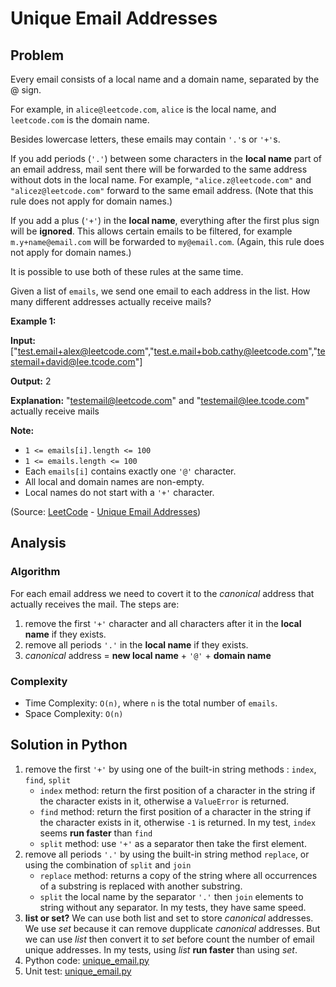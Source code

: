 # Unique Email Addresses

## Problem

Every email consists of a local name and a domain name, separated by the @ sign.

For example, in  `alice@leetcode.com`, `alice`  is the local name, and  `leetcode.com`  is the domain name.

Besides lowercase letters, these emails may contain  `'.'`s or  `'+'`s.

If you add periods (`'.'`) between some characters in the  **local name**  part of an email address, mail sent there will be forwarded to the same address without dots in the local name. For example,  `"alice.z@leetcode.com"`  and  `"alicez@leetcode.com"`  forward to the same email address. (Note that this rule does not apply for domain names.)

If you add a plus (`'+'`) in the  **local name**, everything after the first plus sign will be **ignored**. This allows certain emails to be filtered, for example `m.y+name@email.com` will be forwarded to `my@email.com`. (Again, this rule does not apply for domain names.)

It is possible to use both of these rules at the same time.

Given a list of  `emails`, we send one email to each address in the list. How many different addresses actually receive mails?

**Example 1:**

**Input:** ["test.email+alex@leetcode.com","test.e.mail+bob.cathy@leetcode.com","testemail+david@lee.tcode.com"]

**Output:** 2

**Explanation:** "testemail@leetcode.com" and "testemail@lee.tcode.com" actually receive mails

**Note:**

-   `1 <= emails[i].length <= 100`
-   `1 <= emails.length <= 100`
-   Each  `emails[i]`  contains exactly one  `'@'`  character.
-   All local and domain names are non-empty.
-   Local names do not start with a  `'+'`  character.

(Source: [LeetCode](https://leetcode.com) - [Unique Email Addresses](https://leetcode.com/problems/unique-email-addresses/))

## Analysis

### Algorithm

For each email address we need to covert it to the _canonical_ address that actually receives the mail. The steps are:
1. remove the first `'+'` character and all characters after it in the **local name** if they exists.
2. remove all periods `'.'` in the **local name** if they exists.
3. *canonical* address = **new local name** + `'@'` + **domain name**

### Complexity

-   Time Complexity:  `O(n)`, where  `n`  is the total number of  `emails`.
-   Space Complexity:  `O(n)`

## Solution in Python

1. remove the first `'+'` by using one of the built-in string methods : `index`, `find`, `split`
   - `index` method: return the first position of a character in the string if the character exists in it, otherwise a `ValueError` is returned.
   - `find` method: return the first position of a character in the string if the character exists in it, otherwise `-1`  is returned.
  In my test, `index` seems **run faster** than `find`
   - `split` method: use `'+'` as a separator then take the first element.
2. remove all periods `'.'` by using the built-in string method `replace`, or using the combination of `split` and `join`
   - `replace` method: returns a copy of the string where all occurrences of a substring is replaced with another substring.
   - `split` the local name by the separator `'.'` then `join` elements to string without any separator.
In my tests, they have same speed.
3. **list or set?** We can use both list and set to store *canonical* addresses. We use *set* because it can remove dupplicate *canonical* addresses. But we can use *list* then convert it to *set* before count the number of email unique addresses.
In my tests, using *list* **run faster** than using *set*.
4. Python code: [unique_email.py](unique_email.py)
5. Unit test: [unique_email.py](../tests/unique_email.py)